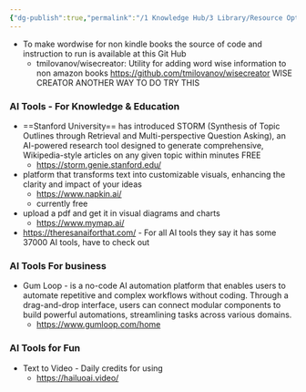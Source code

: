 ```yaml
---
{"dg-publish":true,"permalink":"/1 Knowledge Hub/3 Library/Resource Options-Library/Tools/","noteIcon":""}
---
```


- To make wordwise for non kindle books the source of code and instruction to run is available at this Git Hub
	- tmilovanov/wisecreator: Utility for adding word wise information to non amazon books https://github.com/tmilovanov/wisecreator WISE CREATOR ANOTHER WAY TO DO TRY THIS
### AI Tools - For Knowledge & Education
- ==Stanford University== has introduced STORM (Synthesis of Topic Outlines through Retrieval and Multi-perspective Question Asking), an AI-powered research tool designed to generate comprehensive, Wikipedia-style articles on any given topic within minutes FREE
	- https://storm.genie.stanford.edu/
- platform that transforms text into customizable visuals, enhancing the clarity and impact of your ideas
	- https://www.napkin.ai/
	- currently free 
- upload a pdf and get it in visual diagrams and charts
	- https://www.mymap.ai/
- https://theresanaiforthat.com/ - For all AI tools they say it has some 37000 AI tools, have to check out
### AI Tools For business
- Gum Loop - is a no-code AI automation platform that enables users to automate repetitive and complex workflows without coding. Through a drag-and-drop interface, users can connect modular components to build powerful automations, streamlining tasks across various domains.
	- https://www.gumloop.com/home
### AI Tools for Fun
- Text to Video - Daily credits for using
	- https://hailuoai.video/
